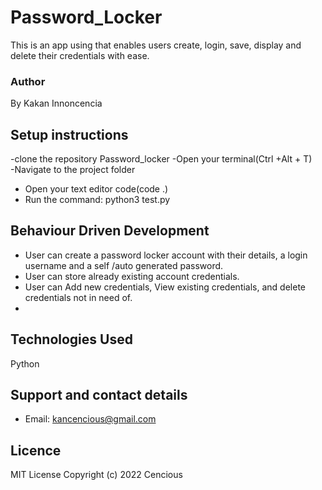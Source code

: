 # Password_Locker
This is an app using that enables users create, login, save, display and delete their credentials with ease.

### Author
By Kakan Innoncencia

## Setup instructions
-clone the repository Password_locker
-Open your terminal(Ctrl +Alt + T)  
-Navigate to the project folder
- Open your text editor code(code .)
- Run the command: python3 test.py

## Behaviour Driven Development
- User can create a password locker account with their details, a login username and a self /auto generated password.
- User can store already existing account credentials.
- User can Add new credentials, View existing credentials, and delete credentials not in need of.
- 

## Technologies Used
Python

## Support and contact details
- Email: kancencious@gmail.com

## Licence
MIT License
Copyright (c) 2022 Cencious
